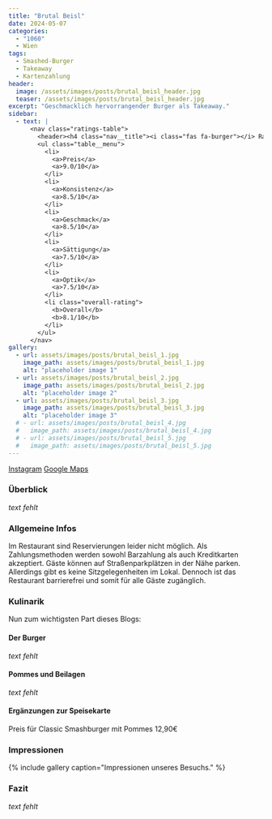 ```yaml
---
title: "Brutal Beisl"
date: 2024-05-07
categories:
  - "1060"
  - Wien
tags:
  - Smashed-Burger
  - Takeaway
  - Kartenzahlung
header:
  image: /assets/images/posts/brutal_beisl_header.jpg
  teaser: /assets/images/posts/brutal_beisl_header.jpg
excerpt: "Geschmacklich hervorrangender Burger als Takeaway."
sidebar:
  - text: |
      <nav class="ratings-table">
        <header><h4 class="nav__title"><i class="fas fa-burger"></i> Ratings</h4></header>
        <ul class="table__menu">
          <li>
            <a>Preis</a>
            <a>9.0/10</a>
          </li>
          <li>
            <a>Konsistenz</a>
            <a>8.5/10</a>
          </li>
          <li>
            <a>Geschmack</a>
            <a>8.5/10</a>
          </li>
          <li>
            <a>Sättigung</a>
            <a>7.5/10</a>
          </li>
          <li>
            <a>Optik</a>
            <a>7.5/10</a>
          </li>
          <li class="overall-rating">
            <b>Overall</b>
            <b>8.1/10</b>
          </li>
        </ul>
      </nav>
gallery:
  - url: assets/images/posts/brutal_beisl_1.jpg
    image_path: assets/images/posts/brutal_beisl_1.jpg
    alt: "placeholder image 1"
  - url: assets/images/posts/brutal_beisl_2.jpg
    image_path: assets/images/posts/brutal_beisl_2.jpg
    alt: "placeholder image 2"
  - url: assets/images/posts/brutal_beisl_3.jpg
    image_path: assets/images/posts/brutal_beisl_3.jpg
    alt: "placeholder image 3"
  # - url: assets/images/posts/brutal_beisl_4.jpg
  #   image_path: assets/images/posts/brutal_beisl_4.jpg
  # - url: assets/images/posts/brutal_beisl_5.jpg
  #   image_path: assets/images/posts/brutal_beisl_5.jpg
---
```

<a href='https://www.instagram.com/burgerbeislbrutal/'><i class='fab fa-instagram'></i> Instagram</a> <a href='https://www.google.com/maps?q=1060+Wien,+Gumpendorferstraße+33'><i class='fas fa-map-marker-alt'></i> Google Maps</a>

### Überblick
*text fehlt*

### Allgemeine Infos
Im Restaurant sind Reservierungen leider nicht möglich. Als Zahlungsmethoden werden sowohl Barzahlung als auch Kreditkarten akzeptiert. Gäste können auf Straßenparkplätzen in der Nähe parken. Allerdings gibt es keine Sitzgelegenheiten im Lokal. Dennoch ist das Restaurant barrierefrei und somit für alle Gäste zugänglich.

### Kulinarik
Nun zum wichtigsten Part dieses Blogs:

#### Der Burger
*text fehlt*

#### Pommes und Beilagen
*text fehlt*

#### Ergänzungen zur Speisekarte
Preis für Classic Smashburger mit Pommes 12,90€

### Impressionen
{% include gallery caption="Impressionen unseres Besuchs." %}

### Fazit
*text fehlt*
